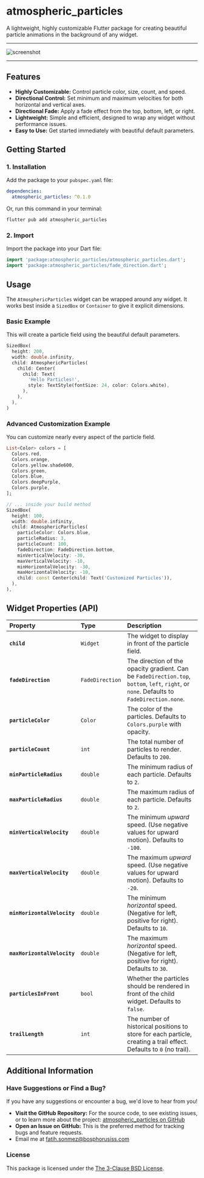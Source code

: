
# atmospheric_particles

A lightweight, highly customizable Flutter package for creating beautiful particle animations in the background of any widget.

---

![screenshot](https://media1.giphy.com/media/v1.Y2lkPTc5MGI3NjExdWxpYTVtbzhjdjI2a2d1dWxxMmJ3bjQwYXdnOWRxMzV6d25tcDYwcyZlcD12MV9pbnRlcm5hbF9naWZfYnlfaWQmY3Q9Zw/70XAgXZr1ooT862yFx/giphy.gif)

---

## Features

* **Highly Customizable:** Control particle color, size, count, and speed.
* **Directional Control:** Set minimum and maximum velocities for both horizontal and vertical axes.
* **Directional Fade:** Apply a fade effect from the top, bottom, left, or right.
* **Lightweight:** Simple and efficient, designed to wrap any widget without performance issues.
* **Easy to Use:** Get started immediately with beautiful default parameters.

## Getting Started

### 1. Installation

Add the package to your `pubspec.yaml` file:

```yaml
dependencies:
  atmospheric_particles: ^0.1.0
````

Or, run this command in your terminal:

```bash
flutter pub add atmospheric_particles
```

### 2\. Import

Import the package into your Dart file:

```dart
import 'package:atmospheric_particles/atmospheric_particles.dart';
import 'package:atmospheric_particles/fade_direction.dart';
```

## Usage

The `AtmosphericParticles` widget can be wrapped around any widget. It works best inside a `SizedBox` or `Container` to give it explicit dimensions.

### Basic Example

This will create a particle field using the beautiful default parameters.

```dart
SizedBox(
  height: 200,
  width: double.infinity,
  child: AtmosphericParticles(
    child: Center(
      child: Text(
        'Hello Particles!',
        style: TextStyle(fontSize: 24, color: Colors.white),
      ),
    ),
  ),
)
```

### Advanced Customization Example

You can customize nearly every aspect of the particle field.

```dart
List<Color> colors = [
  Colors.red,
  Colors.orange,
  Colors.yellow.shade600,
  Colors.green,
  Colors.blue,
  Colors.deepPurple,
  Colors.purple,
];

// ... inside your build method
SizedBox(
  height: 100,
  width: double.infinity,
  child: AtmosphericParticles(
    particleColor: Colors.blue,
    particleRadius: 3,
    particleCount: 100,
    fadeDirection: FadeDirection.bottom,
    minVerticalVelocity: -30,
    maxVerticalVelocity: -10,
    minHorizontalVelocity: -30,
    maxHorizontalVelocity: -10,
    child: const Center(child: Text('Customized Particles')),
  ),
),
```

## Widget Properties (API)

| Property | Type | Description |
| :--- | :--- | :--- |
| **`child`** | `Widget` | The widget to display in front of the particle field. |
| **`fadeDirection`** | `FadeDirection` | The direction of the opacity gradient. Can be `FadeDirection.top`, `bottom`, `left`, `right`, or `none`. Defaults to `FadeDirection.none`. |
| **`particleColor`** | `Color` | The color of the particles. Defaults to `Colors.purple` with opacity. |
| **`particleCount`** | `int` | The total number of particles to render. Defaults to `200`. |
| **`minParticleRadius`** | `double` | The minimum radius of each particle. Defaults to `2`. |
| **`maxParticleRadius`** | `double` | The maximum radius of each particle. Defaults to `2`. |
| **`minVerticalVelocity`** | `double` | The minimum *upward* speed. (Use negative values for upward motion). Defaults to `-100`. |
| **`maxVerticalVelocity`** | `double` | The maximum *upward* speed. (Use negative values for upward motion). Defaults to `-20`. |
| **`minHorizontalVelocity`** | `double` | The minimum *horizontal* speed. (Negative for left, positive for right). Defaults to `10`. |
| **`maxHorizontalVelocity`** | `double` | The maximum *horizontal* speed. (Negative for left, positive for right). Defaults to `30`. |
| **`particlesInFront`** | `bool` | Whether the particles should be rendered in front of the child widget. Defaults to `false`. |
| **`trailLength`** | `int` | The number of historical positions to store for each particle, creating a trail effect. Defaults to `0` (no trail). |

## Additional Information

### Have Suggestions or Find a Bug?

If you have any suggestions or encounter a bug, we'd love to hear from you!

  * **Visit the GitHub Repository:** For the source code, to see existing issues, or to learn more about the project: [atmospheric\_particles on GitHub](https://github.com/fatihsonmez/atmospheric_particles)
  * **Open an Issue on GitHub:** This is the preferred method for tracking bugs and feature requests.
  * Email me at fatih.sonmez@bosphorusiss.com

### License

This package is licensed under the [The 3-Clause BSD License](https://opensource.org/license/BSD-3-Clause).
